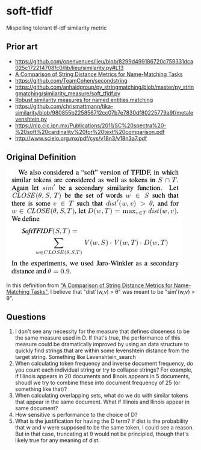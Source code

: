 # soft-tfidf
Mispelling tolerant tf-idf similarity metric

## Prior art
- https://github.com/openvenues/lieu/blob/8299d499186720c759331dca025c172214708fc0/lib/lieu/similarity.py#L13
- [A Comparison of String Distance Metrics for Name-Matching Tasks](https://web.archive.org/web/20150706104118/https://www.cs.cmu.edu/~pradeepr/papers/ijcai03.pdf)
- https://github.com/TeamCohen/secondstring
- https://github.com/anhaidgroup/py_stringmatching/blob/master/py_stringmatching/similarity_measure/soft_tfidf.py
- [Robust similarity measures for named entities matching](https://hal.archives-ouvertes.fr/hal-00487084/document)
- https://github.com/chrismattmann/tika-similarity/blob/980855b225856712cc07b7e7830df80225779a9f/metalevenshtein.py
- https://nlp.cic.ipn.mx/Publications/2011/SC%20spectra%20-%20soft%20cardinality%20for%20text%20comparison.pdf
- http://www.scielo.org.mx/pdf/cys/v18n3/v18n3a7.pdf

## Original Definition
![Originial definition from "A Comparison of String Distance Metrics for Name-Matching Tasks"](./soft-tfidf-definition.png)
 
 In this definition from ["A Comparison of String Distance Metrics for Name-Matching Tasks"](https://web.archive.org/web/20150706104118/https://www.cs.cmu.edu/~pradeepr/papers/ijcai03.pdf), I believe that "dist'(w,v) > θ" was meant to be "sim'(w,v) > θ".
 
 ## Questions
1.  I don't see any necessity for the measure that defines closeness to be the same measure used in D. If that's true, the performance of this measure could be dramatically improved by using an data structure to quickly find strings that are within some levenshtein distance from the target string. Something like Levenshtein_search
2. When calculating token frequency and inverse document frequency, do you count each individual string or try to collapse strings?
For example, if Illinois appears in 20 documents and Ilinois appears in 5 documents, shoudl we try to combine these into document frequency of 25 (or something like that)?
3. When calculating overlapping sets, what do we do with similar tokens that appear in the same document. What if Illinois and Ilinois appear in same document?
4. How sensitive is performance to the choice of D?
5. What is the justification for having the D term? If dist is the probability that w and v were supposed to be the same token, I could see a reason. But in that case, truncating at θ would not be principled, though that's likely true for any meaning of dist.
